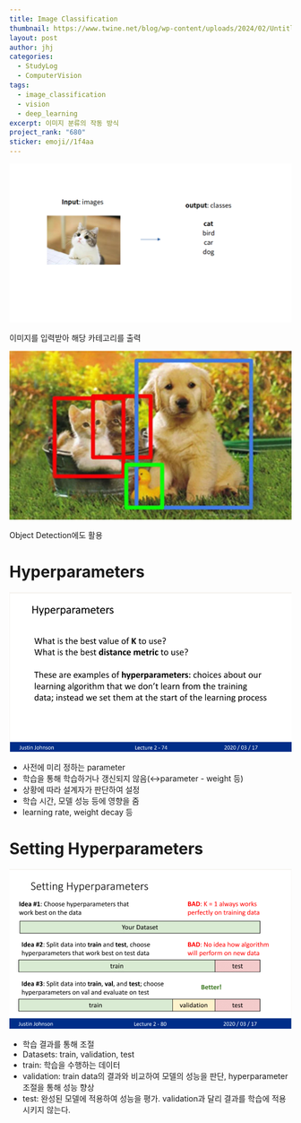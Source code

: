 ```yaml
---
title: Image Classification
thumbnail: https://www.twine.net/blog/wp-content/uploads/2024/02/Untitled-1.png
layout: post
author: jhj
categories:
  - StudyLog
  - ComputerVision
tags:
  - image_classification
  - vision
  - deep_learning
excerpt: 이미지 분류의 작동 방식
project_rank: "680"
sticker: emoji//1f4aa
---
```



![Neo with lightbox](/assets/images/study_log/computer_vision/2025-02-25-ImageClassification/image00.png)

이미지를 입력받아 해당 카테고리를 출력

![image.png](/assets/images/study_log/computer_vision/2025-02-25-ImageClassification/image1.png)

Object Detection에도 활용

# Hyperparameters

![Neo with lightbox](/assets/images/study_log/computer_vision/2025-02-25-ImageClassification/image2.png)

- 사전에 미리 정하는 parameter
- 학습을 통해 학습하거나 갱신되지 않음(↔parameter - weight 등)
- 상황에 따라 설계자가 판단하여 설정
- 학습 시간, 모델 성능 등에 영향을 줌
- learning rate, weight decay 등

# Setting Hyperparameters

![Neo with lightbox](/assets/images/study_log/computer_vision/2025-02-25-ImageClassification/image3.png)

- 학습 결과를 통해 조절
- Datasets: train, validation, test
- train: 학습을 수행하는 데이터
- validation: train data의 결과와 비교하여 모델의 성능을 판단, hyperparameter 조절을 통해 성능 향상
- test: 완성된 모델에 적용하여 성능을 평가. validation과 달리 결과를 학습에 적용시키지 않는다.
